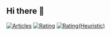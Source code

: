 ## Hi there 👋

<!--
**4eta/4eta** is a ✨ _special_ ✨ repository because its `README.md` (this file) appears on your GitHub profile.
-->

[![Articles](https://badgen.org/img/zenn/4eta/articles?style=plastic)](https://zenn.dev/4eta)
[![Rating](https://badgen.org/img/atcoder/bio4eta/rating/algorithm?style=plastic)](https://atcoder.jp/users/bio4eta?contestType=algo)
[![Rating(Heuristic)](https://badgen.org/img/atcoder/bio4eta/rating/heuristic?style=plastic)](https://atcoder.jp/users/bio4eta?contestType=heuristic)

